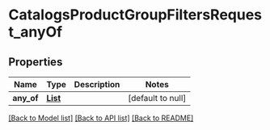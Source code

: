 # CatalogsProductGroupFiltersRequest_anyOf
## Properties

| Name | Type | Description | Notes |
|------------ | ------------- | ------------- | -------------|
| **any\_of** | [**List**](CatalogsProductGroupFilterKeys.md) |  | [default to null] |

[[Back to Model list]](../README.md#documentation-for-models) [[Back to API list]](../README.md#documentation-for-api-endpoints) [[Back to README]](../README.md)

